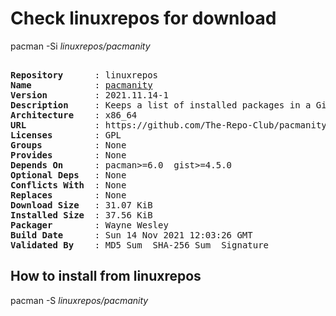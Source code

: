 # Check linuxrepos for download

pacman -Si *linuxrepos/pacmanity*

<div class="highlight"><pre class="highlight"><text>
<b>Repository</b>      : linuxrepos
<b>Name</b>            : <a href="../../x86_64/pacmanity-2021.11.14-1-x86_64.pkg.tar.zst">pacmanity</a>
<b>Version</b>         : 2021.11.14-1
<b>Description</b>     : Keeps a list of installed packages in a Gist at your GitHub account
<b>Architecture</b>    : x86_64
<b>URL</b>             : https://github.com/The-Repo-Club/pacmanity
<b>Licenses</b>        : GPL
<b>Groups</b>          : None
<b>Provides</b>        : None
<b>Depends On</b>      : pacman>=6.0  gist>=4.5.0
<b>Optional Deps</b>   : None
<b>Conflicts With</b>  : None
<b>Replaces</b>        : None
<b>Download Size</b>   : 31.07 KiB
<b>Installed Size</b>  : 37.56 KiB
<b>Packager</b>        : Wayne Wesley <wayne6324@gmail.com>
<b>Build Date</b>      : Sun 14 Nov 2021 12:03:26 GMT
<b>Validated By</b>    : MD5 Sum  SHA-256 Sum  Signature
</text></pre></div>

## How to install from linuxrepos

pacman -S *linuxrepos/pacmanity*
